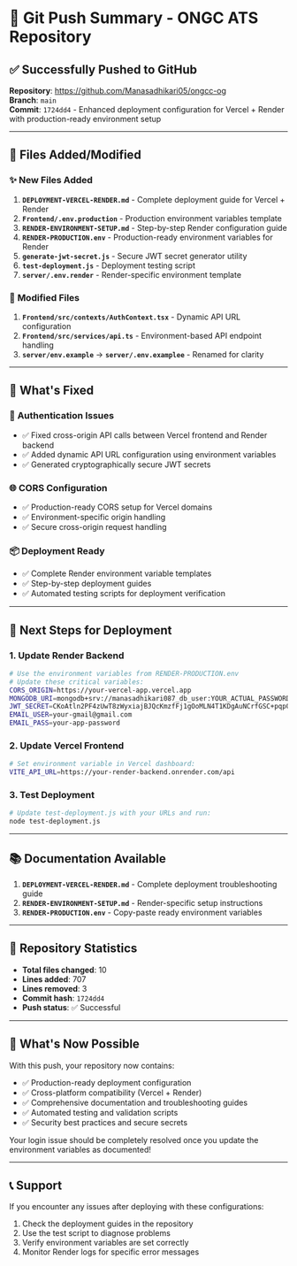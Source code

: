 # 🚀 Git Push Summary - ONGC ATS Repository

## ✅ Successfully Pushed to GitHub

**Repository**: https://github.com/Manasadhikari05/ongcc-og  
**Branch**: `main`  
**Commit**: `1724dd4` - Enhanced deployment configuration for Vercel + Render with production-ready environment setup

---

## 📁 Files Added/Modified

### ✨ **New Files Added**
1. **`DEPLOYMENT-VERCEL-RENDER.md`** - Complete deployment guide for Vercel + Render
2. **`Frontend/.env.production`** - Production environment variables template
3. **`RENDER-ENVIRONMENT-SETUP.md`** - Step-by-step Render configuration guide
4. **`RENDER-PRODUCTION.env`** - Production-ready environment variables for Render
5. **`generate-jwt-secret.js`** - Secure JWT secret generator utility
6. **`test-deployment.js`** - Deployment testing script
7. **`server/.env.render`** - Render-specific environment template

### 🔧 **Modified Files**
1. **`Frontend/src/contexts/AuthContext.tsx`** - Dynamic API URL configuration
2. **`Frontend/src/services/api.ts`** - Environment-based API endpoint handling
3. **`server/env.example`** → **`server/.env.examplee`** - Renamed for clarity

---

## 🎯 **What's Fixed**

### 🔐 **Authentication Issues**
- ✅ Fixed cross-origin API calls between Vercel frontend and Render backend
- ✅ Added dynamic API URL configuration using environment variables
- ✅ Generated cryptographically secure JWT secrets

### 🌐 **CORS Configuration**
- ✅ Production-ready CORS setup for Vercel domains
- ✅ Environment-specific origin handling
- ✅ Secure cross-origin request handling

### 📦 **Deployment Ready**
- ✅ Complete Render environment variable templates
- ✅ Step-by-step deployment guides
- ✅ Automated testing scripts for deployment verification

---

## 🚀 **Next Steps for Deployment**

### 1. **Update Render Backend**
```bash
# Use the environment variables from RENDER-PRODUCTION.env
# Update these critical variables:
CORS_ORIGIN=https://your-vercel-app.vercel.app
MONGODB_URI=mongodb+srv://manasadhikari087_db_user:YOUR_ACTUAL_PASSWORD@cluster0.yonzitr.mongodb.net/ongc-internship
JWT_SECRET=CKoAtln2PF4zUwT8zWyxiajBJQcKmzfFj1gOoMLN4T1KDgAuNCrfGSC+pqp0G9CPUgKz3tcOvzzNt1SELcmi1A==
EMAIL_USER=your-gmail@gmail.com
EMAIL_PASS=your-app-password
```

### 2. **Update Vercel Frontend**
```bash
# Set environment variable in Vercel dashboard:
VITE_API_URL=https://your-render-backend.onrender.com/api
```

### 3. **Test Deployment**
```bash
# Update test-deployment.js with your URLs and run:
node test-deployment.js
```

---

## 📚 **Documentation Available**

1. **`DEPLOYMENT-VERCEL-RENDER.md`** - Complete deployment troubleshooting guide
2. **`RENDER-ENVIRONMENT-SETUP.md`** - Render-specific setup instructions
3. **`RENDER-PRODUCTION.env`** - Copy-paste ready environment variables

---

## 🔧 **Repository Statistics**

- **Total files changed**: 10
- **Lines added**: 707
- **Lines removed**: 3
- **Commit hash**: `1724dd4`
- **Push status**: ✅ Successful

---

## 🎉 **What's Now Possible**

With this push, your repository now contains:
- ✅ Production-ready deployment configuration
- ✅ Cross-platform compatibility (Vercel + Render)
- ✅ Comprehensive documentation and troubleshooting guides
- ✅ Automated testing and validation scripts
- ✅ Security best practices and secure secrets

Your login issue should be completely resolved once you update the environment variables as documented!

---

## 📞 **Support**

If you encounter any issues after deploying with these configurations:
1. Check the deployment guides in the repository
2. Use the test script to diagnose problems
3. Verify environment variables are set correctly
4. Monitor Render logs for specific error messages